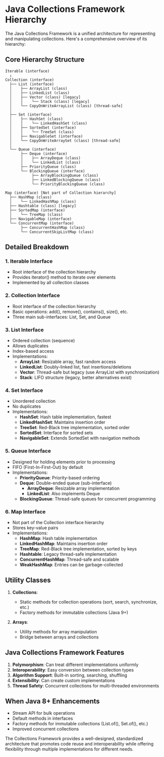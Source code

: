 # Java Collections Framework Hierarchy

The Java Collections Framework is a unified architecture for representing and manipulating collections. Here's a comprehensive overview of its hierarchy:

## Core Hierarchy Structure

```
Iterable (interface)
  ↓
Collection (interface)
  ├── List (interface)
  │    ├── ArrayList (class)
  │    ├── LinkedList (class)
  │    ├── Vector (class) [legacy]
  │    │    └── Stack (class) [legacy]
  │    └── CopyOnWriteArrayList (class) [thread-safe]
  │
  ├── Set (interface)
  │    ├── HashSet (class)
  │    │    └── LinkedHashSet (class)
  │    ├── SortedSet (interface)
  │    │    └── TreeSet (class)
  │    ├── NavigableSet (interface)
  │    └── CopyOnWriteArraySet (class) [thread-safe]
  │
  └── Queue (interface)
       ├── Deque (interface)
       │    ├── ArrayDeque (class)
       │    └── LinkedList (class)
       ├── PriorityQueue (class)
       └── BlockingQueue (interface)
            ├── ArrayBlockingQueue (class)
            ├── LinkedBlockingQueue (class)
            └── PriorityBlockingQueue (class)

Map (interface) [Not part of Collection hierarchy]
  ├── HashMap (class)
  │    └── LinkedHashMap (class)
  ├── Hashtable (class) [legacy]
  ├── SortedMap (interface)
  │    └── TreeMap (class)
  ├── NavigableMap (interface)
  └── ConcurrentMap (interface)
       ├── ConcurrentHashMap (class)
       └── ConcurrentSkipListMap (class)
```

## Detailed Breakdown

### 1. Iterable Interface
- Root interface of the collection hierarchy
- Provides iterator() method to iterate over elements
- Implemented by all collection classes

### 2. Collection Interface
- Root interface of the collection hierarchy
- Basic operations: add(), remove(), contains(), size(), etc.
- Three main sub-interfaces: List, Set, and Queue

### 3. List Interface
- Ordered collection (sequence)
- Allows duplicates
- Index-based access
- Implementations:
  - **ArrayList**: Resizable array, fast random access
  - **LinkedList**: Doubly-linked list, fast insertions/deletions
  - **Vector**: Thread-safe but legacy (use ArrayList with synchronization)
  - **Stack**: LIFO structure (legacy, better alternatives exist)

### 4. Set Interface
- Unordered collection
- No duplicates
- Implementations:
  - **HashSet**: Hash table implementation, fastest
  - **LinkedHashSet**: Maintains insertion order
  - **TreeSet**: Red-Black tree implementation, sorted order
  - **SortedSet**: Interface for sorted sets
  - **NavigableSet**: Extends SortedSet with navigation methods

### 5. Queue Interface
- Designed for holding elements prior to processing
- FIFO (First-In-First-Out) by default
- Implementations:
  - **PriorityQueue**: Priority-based ordering
  - **Deque**: Double-ended queue (sub-interface)
    - **ArrayDeque**: Resizable array implementation
    - **LinkedList**: Also implements Deque
  - **BlockingQueue**: Thread-safe queues for concurrent programming

### 6. Map Interface
- Not part of the Collection interface hierarchy
- Stores key-value pairs
- Implementations:
  - **HashMap**: Hash table implementation
  - **LinkedHashMap**: Maintains insertion order
  - **TreeMap**: Red-Black tree implementation, sorted by keys
  - **Hashtable**: Legacy thread-safe implementation
  - **ConcurrentHashMap**: Thread-safe and scalable
  - **WeakHashMap**: Entries can be garbage-collected

## Utility Classes

1. **Collections**:
   - Static methods for collection operations (sort, search, synchronize, etc.)
   - Factory methods for immutable collections (Java 9+)

2. **Arrays**:
   - Utility methods for array manipulation
   - Bridge between arrays and collections

## Java Collections Framework Features

1. **Polymorphism**: Can treat different implementations uniformly
2. **Interoperability**: Easy conversion between collection types
3. **Algorithm Support**: Built-in sorting, searching, shuffling
4. **Extensibility**: Can create custom implementations
5. **Thread Safety**: Concurrent collections for multi-threaded environments

## When Java 8+ Enhancements

- Stream API for bulk operations
- Default methods in interfaces
- Factory methods for immutable collections (List.of(), Set.of(), etc.)
- Improved concurrent collections

The Collections Framework provides a well-designed, standardized architecture that promotes code reuse and interoperability while offering flexibility through multiple implementations for different needs.
